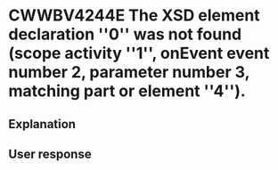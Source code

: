 # CWWBV4244E The XSD element declaration ''0'' was not found (scope activity ''1'', onEvent event number 2, parameter number 3, matching part or element ''4'').

## Explanation

## User response